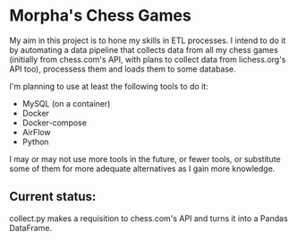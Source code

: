 # Morpha's Chess Games

My aim in this project is to hone my skills in ETL processes. I intend to do it by 
automating a data pipeline that collects data from all my chess games (initially from 
chess.com's API, with plans to collect data from lichess.org's API too), processess them 
and loads them to some database.

I'm planning to use at least the following tools to do it:

- MySQL (on a container) 
- Docker 
- Docker-compose 
- AirFlow 
- Python

I may or may not use more tools in the future, or fewer tools, or substitute some of them 
for more adequate alternatives as I gain more knowledge.

## Current status: 
collect.py makes a requisition to chess.com's API and turns it into a Pandas DataFrame.
